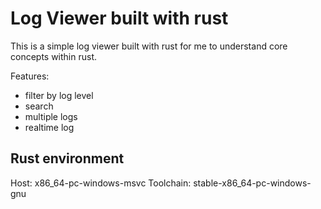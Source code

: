 # Log Viewer built with rust
This is a simple log viewer built with rust for me to understand core concepts within rust.

Features:
- filter by log level
- search
- multiple logs
- realtime log 

## Rust environment
Host: x86_64-pc-windows-msvc
Toolchain: stable-x86_64-pc-windows-gnu
